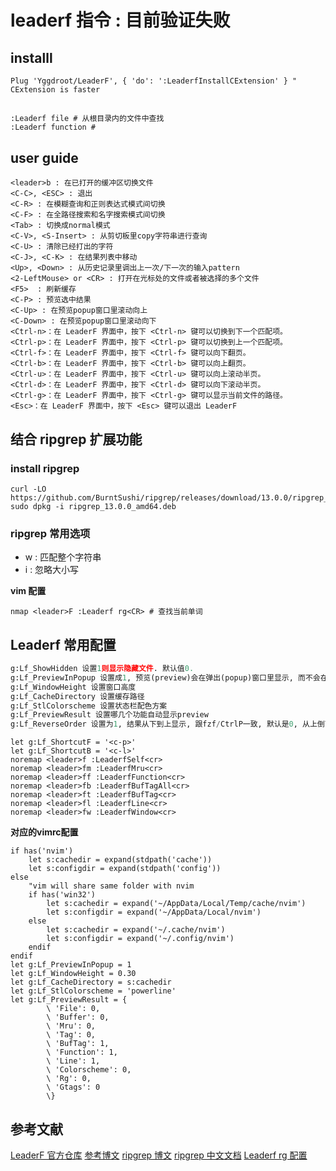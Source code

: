 # leaderf 指令 : 目前验证失败

## installl
```vimrc
Plug 'Yggdroot/LeaderF', { 'do': ':LeaderfInstallCExtension' } " CExtension is faster
```

##
```shell
:Leaderf file # 从根目录内的文件中查找
:Leaderf function #
```

## user guide
```shell
<leader>b : 在已打开的缓冲区切换文件
<C-C>, <ESC> : 退出
<C-R> : 在模糊查询和正则表达式模式间切换
<C-F> : 在全路径搜索和名字搜索模式间切换
<Tab> : 切换成normal模式
<C-V>, <S-Insert> : 从剪切板里copy字符串进行查询
<C-U> : 清除已经打出的字符
<C-J>, <C-K> : 在结果列表中移动
<Up>, <Down> : 从历史记录里调出上一次/下一次的输入pattern
<2-LeftMouse> or <CR> : 打开在光标处的文件或者被选择的多个文件
<F5>  : 刷新缓存
<C-P> : 预览选中结果
<C-Up> : 在预览popup窗口里滚动向上
<C-Down> : 在预览popup窗口里滚动向下
<Ctrl-n>：在 LeaderF 界面中，按下 <Ctrl-n> 键可以切换到下一个匹配项。
<Ctrl-p>：在 LeaderF 界面中，按下 <Ctrl-p> 键可以切换到上一个匹配项。
<Ctrl-f>：在 LeaderF 界面中，按下 <Ctrl-f> 键可以向下翻页。
<Ctrl-b>：在 LeaderF 界面中，按下 <Ctrl-b> 键可以向上翻页。
<Ctrl-u>：在 LeaderF 界面中，按下 <Ctrl-u> 键可以向上滚动半页。
<Ctrl-d>：在 LeaderF 界面中，按下 <Ctrl-d> 键可以向下滚动半页。
<Ctrl-g>：在 LeaderF 界面中，按下 <Ctrl-g> 键可以显示当前文件的路径。
<Esc>：在 LeaderF 界面中，按下 <Esc> 键可以退出 LeaderF
```

## 结合 ripgrep 扩展功能
### install ripgrep
```shell
curl -LO https://github.com/BurntSushi/ripgrep/releases/download/13.0.0/ripgrep_13.0.0_amd64.deb
sudo dpkg -i ripgrep_13.0.0_amd64.deb
```

### ripgrep 常用选项
- w : 匹配整个字符串
- i : 忽略大小写

**vim 配置**
```vim
nmap <leader>F :Leaderf rg<CR> # 查找当前单词
```

## Leaderf 常用配置
```python
g:Lf_ShowHidden 设置1则显示隐藏文件. 默认值0.
g:Lf_PreviewInPopup 设置成1, 预览(preview)会在弹出(popup)窗口里显示, 而不会在原来的文件所在的窗口里显示. 默认值是0.
g:Lf_WindowHeight 设置窗口高度
g:Lf_CacheDirectory 设置缓存路径
g:Lf_StlColorscheme 设置状态栏配色方案
g:Lf_PreviewResult 设置哪几个功能自动显示preview
g:Lf_ReverseOrder 设置为1, 结果从下到上显示, 跟fzf/CtrlP一致, 默认是0, 从上倒下显示.
```
```shell
let g:Lf_ShortcutF = '<c-p>'
let g:Lf_ShortcutB = '<c-l>'
noremap <leader>f :LeaderfSelf<cr>
noremap <leader>fm :LeaderfMru<cr>
noremap <leader>ff :LeaderfFunction<cr>
noremap <leader>fb :LeaderfBufTagAll<cr>
noremap <leader>ft :LeaderfBufTag<cr>
noremap <leader>fl :LeaderfLine<cr>
noremap <leader>fw :LeaderfWindow<cr>
```
**对应的vimrc配置**
```vimrc
if has('nvim')
    let s:cachedir = expand(stdpath('cache'))
    let s:configdir = expand(stdpath('config'))
else
    "vim will share same folder with nvim
    if has('win32')
        let s:cachedir = expand('~/AppData/Local/Temp/cache/nvim')
        let s:configdir = expand('~/AppData/Local/nvim')
    else
        let s:cachedir = expand('~/.cache/nvim')
        let s:configdir = expand('~/.config/nvim')
    endif
endif
let g:Lf_PreviewInPopup = 1
let g:Lf_WindowHeight = 0.30
let g:Lf_CacheDirectory = s:cachedir
let g:Lf_StlColorscheme = 'powerline'
let g:Lf_PreviewResult = {
        \ 'File': 0,
        \ 'Buffer': 0,
        \ 'Mru': 0,
        \ 'Tag': 0,
        \ 'BufTag': 1,
        \ 'Function': 1,
        \ 'Line': 1,
        \ 'Colorscheme': 0,
        \ 'Rg': 0,
        \ 'Gtags': 0
        \}
```

## 参考文献
[LeaderF 官方仓库](https://github.com/Yggdroot/LeaderF)
[参考博文](https://retzzz.github.io/dc9af5aa/)
[ripgrep 博文](https://www.cnblogs.com/niubidexiebiao/p/15828534.html)
[ripgrep 中文文档](https://github.com/chinanf-boy/ripgrep-zh/blob/master/rg-0.10.0-h.zh.md)
[Leaderf rg 配置](https://retzzz.github.io/dc9af5aa/)
